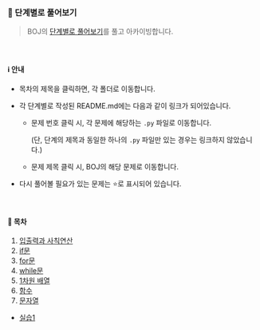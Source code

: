 ### :checkered_flag: 단계별로 풀어보기

> BOJ의 [단계별로 풀어보기](https://www.acmicpc.net/step)를 풀고 아카이빙합니다.

#### <br>

#### :information_source: 안내

- 목차의 제목을 클릭하면, 각 폴더로 이동합니다.

- 각 단계별로 작성된 README.md에는 다음과 같이 링크가 되어있습니다.

  - 문제 번호 클릭 시, 각 문제에 해당하는 `.py` 파일로 이동합니다.

    (단, 단계의 제목과 동일한 하나의 `.py` 파일만 있는 경우는 링크하지 않았습니다.)
    
  - 문제 제목 클릭 시, BOJ의 해당 문제로 이동합니다.

- 다시 풀어볼 필요가 있는 문제는 :star:로 표시되어 있습니다.

<br>

#### :page_with_curl: 목차

1. [입출력과 사칙연산](https://bit.ly/3bNx4G0)
2. [if문](https://bit.ly/2ZtdXMF)
3. [for문](https://bit.ly/3bOTHK8)
4. [while문](https://bit.ly/3mcxdrn)
5. [1차원 배열](https://bit.ly/2FFwOwN)
6. [함수](https://bit.ly/32Dn5zY)
7. [문자열](https://bit.ly/3hGwATi)



- [실습1](https://bit.ly/35XoljR)
